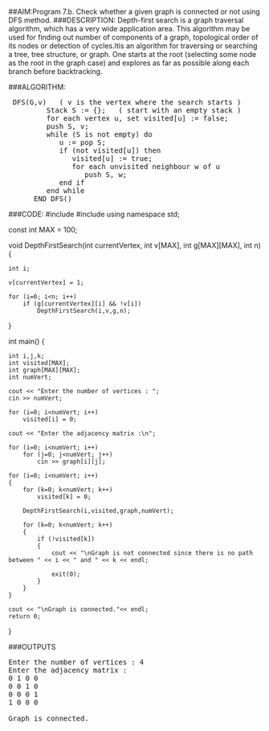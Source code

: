##AIM:Program 7.b. Check whether a given graph is connected or not using DFS method.
###DESCRIPTION:
Depth-first search is a graph traversal algorithm, which has a very wide application area. This algorithm may be used for finding out number of components of a graph, topological order of its nodes or detection of cycles.Itis an algorithm for traversing or searching a tree, tree structure, or graph. One starts at the root (selecting some node as the root in the graph case) and explores as far as possible along each branch before backtracking.

###ALGORITHM:
<pre>
 DFS(G,v)   ( v is the vertex where the search starts )
         Stack S := {};   ( start with an empty stack )
         for each vertex u, set visited[u] := false;
         push S, v;
         while (S is not empty) do
            u := pop S;
            if (not visited[u]) then
               visited[u] := true;
               for each unvisited neighbour w of u
                  push S, w;
            end if
         end while
      END DFS()
</pre>

###CODE:
 #include <iostream>
 #include <cstdlib>
using namespace std;

const int MAX = 100;


void DepthFirstSearch(int currentVertex, int v[MAX], int g[MAX][MAX], int n)
{

	int i;

	v[currentVertex] = 1;

	for (i=0; i<n; i++)
		if (g[currentVertex][i] && !v[i])
			DepthFirstSearch(i,v,g,n);
}

int main()
{

	int i,j,k;
	int visited[MAX];
	int graph[MAX][MAX];
	int numVert;
 
	cout << "Enter the number of vertices : ";
	cin >> numVert;

	for (i=0; i<numVert; i++)
		visited[i] = 0;

	cout << "Enter the adjacency matrix :\n";

	for (i=0; i<numVert; i++)
		for (j=0; j<numVert; j++)
			cin >> graph[i][j];

	for (i=0; i<numVert; i++)
	{
		for (k=0; k<numVert; k++)
		    visited[k] = 0;

		DepthFirstSearch(i,visited,graph,numVert);

		for (k=0; k<numVert; k++)
		{
		    if (!visited[k])
		    {
		        cout << "\nGraph is not connected since there is no path between " << i << " and " << k << endl;

		        exit(0);
		    }
		}
	}

	cout << "\nGraph is connected."<< endl;
	return 0;
}

###OUTPUTS
<pre>
Enter the number of vertices : 4
Enter the adjacency matrix :
0 1 0 0
0 0 1 0
0 0 0 1
1 0 0 0

Graph is connected.
</pre>
